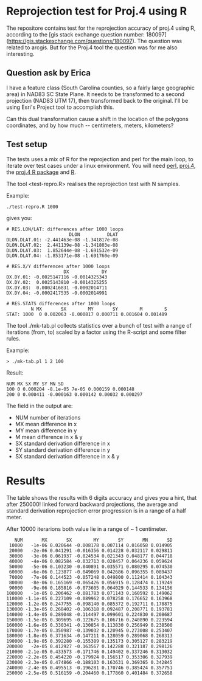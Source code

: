# Reprojection test for Proj.4 using R

The repositore contains test for the reprojection accuracy of proj.4 using R,
according to the [gis stack exchange question number: 180097]
(https://gis.stackexchange.com/questions/180097). The question was
related to arcgis. But for the Proj.4 tool the question was for me also
interesting. 

## Question ask by Erica 

I have a feature class (South Carolina counties, so a fairly large
geographic area) in NAD83 SC State Plane. It needs to be transformed
to a second projection (NAD83 UTM 17), then transformed back to the
original. I'll be using Esri's Project tool to accomplish this.

Can this dual transformation cause a shift in the location of the
polygons coordinates, and by how much -- centimeters, meters,
kilometers?

## Test setup

The tests uses a mix of R for the reprojection and perl for the main loop, to
iterate over test cases under a linux environment.  You will need
[perl](http://perl.org), [proj.4](http://proj4.org), the [proj.4 R
package](https://cran.r-project.org/web/packages/proj4/index.html) and
[R](https://cran.r-project.org/).

The tool <test-repro.R> realises the reprojection test with N samples.

Example:

```
./test-repro.R 1000
```

gives you:

```
# RES.LON/LAT: differences after 1000 loops
                       DLON          DLAT
DLON.DLAT.01: -2.441463e-08 -1.341817e-08
DLON.DLAT.02:  2.441139e-08 -1.341803e-08
DLON.DLAT.03:  1.852644e-08 -1.691532e-09
DLON.DLAT.04: -1.853171e-08 -1.691760e-09

# RES.X/Y differences after 1000 loops
                     DX            DY
DX.DY.01: -0.0025147116 -0.0014325343
DX.DY.02:  0.0025143810 -0.0014325255
DX.DY.03:  0.0002416831 -0.0002014711
DX.DY.04: -0.0002417535 -0.0002014991

# RES.STATS differences after 1000 loops
         N MX       SX        MY       SY        M        S
STAT: 1000  0 0.002063 -0.000817 0.000711 0.001604 0.001489
```

The tool ./mk-tab.pl collects statistics over a bunch of
test with a range of iterations (from, to) scaled by a factor
using the R-script and some filter rules.

Example:
```
> ./mk-tab.pl 1 2 100
```

Result:

```
NUM MX SX MY SY MN SD
100 0 0.000204 -8.1e-05 7e-05 0.000159 0.000148
200 0 0.000411 -0.000163 0.000142 0.00032 0.000297
```

The field in the output are:

* NUM number of iterations
* MX  mean difference in x
* MY  mean difference in y
* M   mean difference in x & y
* SX  standard derivation difference in x
* SY  standard derivation difference in y
* SX  standard derivation difference in x & y

# Results

The table <cat acc-10000-250000.tab> shows the results with
6 digits accuracy and gives you a hint, that after 250000!
linked forward backward projections, the average and standard derivation reprojection error progression is in a range of a half meter.

After 10000 iterarions both value lie in a range of ~ 1 centimeter.

```
   NUM       MX       SX        MY       SY       MN       SD
 10000   -1e-06 0.020644 -0.008178 0.007114 0.016058 0.014905
 20000   -2e-06 0.041291 -0.016356 0.014228 0.032117 0.029811
 30000   -3e-06 0.061937 -0.024534 0.021343 0.048177 0.044718
 40000   -4e-06 0.082584 -0.032713 0.028457 0.064236 0.059624
 50000   -5e-06 0.103230 -0.040891 0.035571 0.080295 0.074530
 60000   -6e-06 0.123877 -0.049069 0.042686 0.096355 0.089437
 70000   -7e-06 0.144523 -0.057248 0.049800 0.112414 0.104343
 80000   -8e-06 0.165169 -0.065426 0.056915 0.128474 0.119249
 90000   -9e-06 0.185816 -0.073605 0.064029 0.144533 0.134156
100000   -1e-05 0.206462 -0.081783 0.071143 0.160592 0.149062
110000 -1.1e-05 0.227109 -0.089962 0.078258 0.176652 0.163968
120000 -1.2e-05 0.247755 -0.098140 0.085372 0.192711 0.178875
130000 -1.3e-05 0.268402 -0.106318 0.092487 0.208771 0.193781
140000 -1.4e-05 0.289048 -0.114497 0.099601 0.224830 0.208687
150000 -1.5e-05 0.309695 -0.122675 0.106716 0.240890 0.223594
160000 -1.6e-05 0.330341 -0.130854 0.113830 0.256949 0.238500
170000 -1.7e-05 0.350987 -0.139032 0.120945 0.273008 0.253407
180000 -1.8e-05 0.371634 -0.147211 0.128059 0.289068 0.268313
190000 -1.9e-05 0.392280 -0.155389 0.135173 0.305127 0.283219
200000   -2e-05 0.412927 -0.163567 0.142288 0.321187 0.298126
210000 -2.1e-05 0.433573 -0.171746 0.149402 0.337246 0.313032
220000 -2.2e-05 0.454220 -0.179924 0.156517 0.353306 0.327939
230000 -2.3e-05 0.474866 -0.188103 0.163631 0.369365 0.342845
240000 -2.4e-05 0.495513 -0.196281 0.170746 0.385424 0.357751
250000 -2.5e-05 0.516159 -0.204460 0.177860 0.401484 0.372658
```



